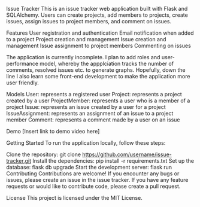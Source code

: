 Issue Tracker
This is an issue tracker web application built with Flask and SQLAlchemy. Users can create projects, add members to projects, create issues, assign issues to project members, and comment on issues.

Features
User registration and authentication
Email notification when added to a project
Project creation and management
Issue creation and management
Issue assignment to project members
Commenting on issues

The application is currently incomplete. I plan to add roles and user-performance model, whereby the appplciation tracks the number of comments, resolved issues etc. to generate graphs. Hopefully, down the line I also learn some front-end development to make the application more user friendly. 

Models
User: represents a registered user
Project: represents a project created by a user
ProjectMember: represents a user who is a member of a project
Issue: represents an issue created by a user for a project
IssueAssignment: represents an assignment of an issue to a project member
Comment: represents a comment made by a user on an issue

Demo
[Insert link to demo video here]

Getting Started
To run the application locally, follow these steps:

Clone the repository: git clone https://github.com/username/issue-tracker.git
Install the dependencies: pip install -r requirements.txt
Set up the database: flask db upgrade
Start the development server: flask run
Contributing
Contributions are welcome! If you encounter any bugs or issues, please create an issue in the issue tracker. If you have any feature requests or would like to contribute code, please create a pull request.

License
This project is licensed under the MIT License.
